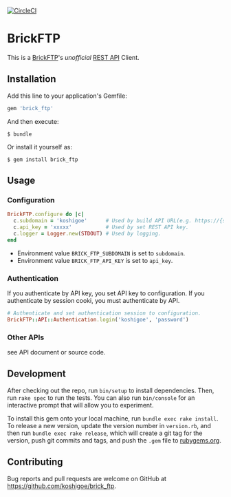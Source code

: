 [![CircleCI](https://circleci.com/gh/koshigoe/brick_ftp/tree/master.svg?style=svg)](https://circleci.com/gh/koshigoe/brick_ftp/tree/master)

# BrickFTP

This is a [BrickFTP](https://brickftp.com/)'s _unofficial_ [REST API](https://brickftp.com/ja/docs/rest-api/) Client.

## Installation

Add this line to your application's Gemfile:

```ruby
gem 'brick_ftp'
```

And then execute:

    $ bundle

Or install it yourself as:

    $ gem install brick_ftp

## Usage

### Configuration

```ruby
BrickFTP.configure do |c|
  c.subdomain = 'koshigoe'      # Used by build API URL(e.g. https://{subdomain}.brickftp.com/api/rest/v1/...)
  c.api_key = 'xxxxx'           # Used by set REST API key.
  c.logger = Logger.new(STDOUT) # Used by logging.
end
```

- Environment value `BRICK_FTP_SUBDOMAIN` is set to `subdomain`.
- Environment value `BRICK_FTP_API_KEY` is set to `api_key`.

### Authentication

If you authenticate by API key, you set API key to configuration.
If you authenticate by session cooki, you must authenticate by API.

```ruby
# Authenticate and set authentication session to configuration.
BrickFTP::API::Authentication.login('koshigoe', 'password')
```

### Other APIs

see API document or source code.

## Development

After checking out the repo, run `bin/setup` to install dependencies. Then, run `rake spec` to run the tests. You can also run `bin/console` for an interactive prompt that will allow you to experiment.

To install this gem onto your local machine, run `bundle exec rake install`. To release a new version, update the version number in `version.rb`, and then run `bundle exec rake release`, which will create a git tag for the version, push git commits and tags, and push the `.gem` file to [rubygems.org](https://rubygems.org).

## Contributing

Bug reports and pull requests are welcome on GitHub at https://github.com/koshigoe/brick_ftp.

